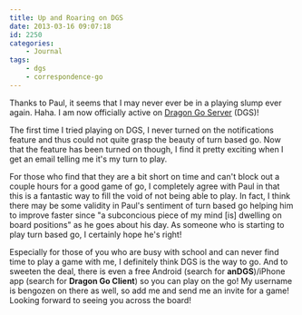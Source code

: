 ```yaml
---
title: Up and Roaring on DGS
date: 2013-03-16 09:07:18
id: 2250
categories:
	- Journal
tags:
	- dgs
	- correspondence-go
---
```


Thanks to Paul, it seems that I may never ever be in a playing slump ever again. Haha. I am now officially active on [Dragon Go Server](http://www.dragongoserver.net) (DGS)!

The first time I tried playing on DGS, I never turned on the notifications feature and thus could not quite grasp the beauty of turn based go. Now that the feature has been turned on though, I find it pretty exciting when I get an email telling me it's my turn to play.

For those who find that they are a bit short on time and can't block out a couple hours for a good game of go, I completely agree with Paul in that this is a fantastic way to fill the void of not being able to play. In fact, I think there may be some validity in Paul's sentiment of turn based go helping him to improve faster since "a subconcious piece of my mind [is] dwelling on board positions" as he goes about his day. As someone who is starting to play turn based go, I certainly hope he's right!

Especially for those of you who are busy with school and can never find time to play a game with me, I definitely think DGS is the way to go. And to sweeten the deal, there is even a free Android (search for **anDGS**)/iPhone app (search for **Dragon Go Client**) so you can play on the go! My username is bengozen on there as well, so add me and send me an invite for a game! Looking forward to seeing you across the board!